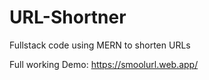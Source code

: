 # URL-Shortner
Fullstack code using MERN to shorten URLs

Full working Demo: https://smoolurl.web.app/

